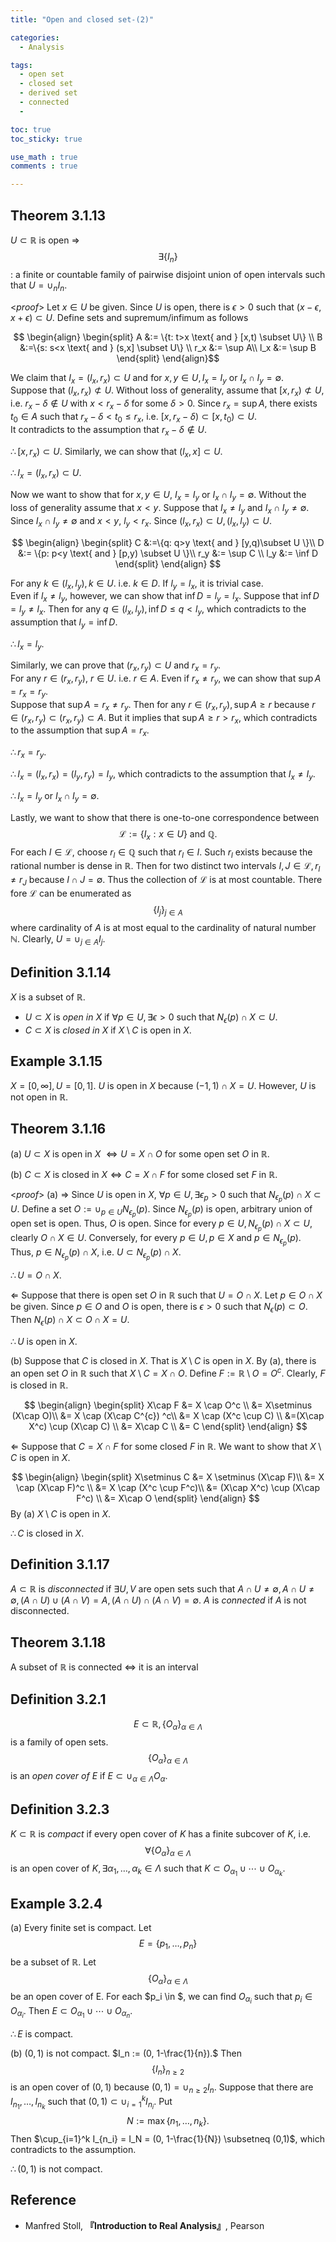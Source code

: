 ```yaml
---
title: "Open and closed set-(2)"

categories:
  - Analysis

tags:
  - open set
  - closed set
  - derived set
  - connected
  - 

toc: true
toc_sticky: true

use_math : true
comments : true

---
```


## Theorem 3.1.13
$U \subset \mathbb{R}$ is open $\Rightarrow$ $$\exists \{I_n\}$$: a finite or countable family of pairwise disjoint union of open intervals such that $U=\cup_n I_n.$

<*proof*>
Let $x \in U$ be given. Since $U$ is open, there is $\epsilon >0$ such that $(x-\epsilon, x+\epsilon) \subset U.$ Define sets and supremum/infimum as follows

$$
\begin{align}
\begin{split}
A &:= \{t: t>x \text{ and } [x,t) \subset U\} \\ 
B &:=\{s: s<x \text{ and } (s,x] \subset U\} \\
r_x &:= \sup A\\
l_x &:= \sup B 
\end{split}
\end{align}$$ 

We claim that $I_x= (l_x, r_x)\subset U$ and for $x,y \in U, I_x = I_y$ or $I_x \cap I_y =\emptyset.$ <br />
Suppose that $(l_x, r_x) \not\subset U.$ Without loss of generality, assume that $[x, r_x) \not\subset U,$ i.e. $r_x - \delta \not\in U$ with $x<r_x-\delta$ for some $\delta>0.$ Since $r_x = \sup A$, there exists $t_0\in A$ such that $r_x-\delta < t_0 \leq r_x,$ i.e. $[x, r_x-\delta) \subset [x, t_0) \subset U$. <br /> It contradicts to the assumption that $r_x -\delta \not\in U$. 

$\therefore [x, r_x) \subset U.$
Similarly, we can show that $(l_x, x] \subset U.$

$\therefore  I_x = (l_x, r_x) \subset U.$

Now we want to show that for $x,y\in U$, $I_x = I_y$ or $I_x \cap I_y =\emptyset.$ Without the loss of generality assume that $x<y$. Suppose that $I_x \neq I_y$ and $I_x \cap I_y \neq \emptyset.$ Since $I_x \cap I_y \neq \emptyset$ and $x<y$, $l_y < r_x.$ Since $(l_x, r_x) \subset U, (l_x, l_y)\subset U.$ 

$$
\begin{align}
\begin{split}
C &:=\{q: q>y \text{ and } [y,q)\subset U \}\\
D &:= \{p: p<y \text{ and } [p,y) \subset U \}\\
r_y &:= \sup C \\
l_y &:= \inf D
\end{split}
\end{align}
$$ 

For any $k\in (l_x, l_y), k\in U.$ i.e. $k\in D.$ If $l_y = l_x$, it is trivial case. <br />
Even if $l_x\neq l_y$, however, we can show that $\inf D = l_y = l_x.$ Suppose that $\inf D = l_y \neq l_x$. Then for any $q \in (l_x, l_y), \inf D \leq q < l_y$, which contradicts to the assumption that $l_y = \inf D$. 

$\therefore l_x = l_y.$

Similarly, we can prove that $(r_x, r_y) \subset U$ and $r_x = r_y.$ <br />
For any $r \in (r_x, r_y)$, $r \in U.$ i.e. $r\in A.$ Even if $r_x \neq r_y$, we can show that $\sup A = r_x = r_y$. <br />
Suppose that  $\sup A = r_x \neq r_y.$ Then for any $r \in (r_x, r_y), \sup A \geq r$ because $r \in (r_x, r_y) \subset (r_x, r_y)\subset A$. But it implies that $\sup A \geq r > r_x$, which contradicts to the assumption that $\sup A = r_x$. 

$\therefore r_x=r_y$.  

$\therefore I_x = (l_x, r_x) = (l_y, r_y) =I_y$, which contradicts to the assumption that $I_x \neq I_y.$

$\therefore I_x = I_y \text{ or } I_x \cap I_y = \emptyset.$

Lastly, we want to show that there is one-to-one correspondence between $$\mathcal{L} :=\{I_x: x\in U \} \text{ and } \mathbb{Q}.$$ For each $I \in \mathcal{L}$, choose $r_l \in \mathbb{Q}$ such that $r_l \in I.$ Such $r_l$ exists because the rational number is dense in $\mathbb{R}.$ Then for two distinct two intervals $I, J \in \mathcal{L}, r_l \neq r_J$ because $I\cap J = \emptyset.$ Thus the collection of $\mathcal{L}$ is at most countable. There fore $\mathcal{L}$ can be enumerated as $$\{I_j\}_{j\in A}$$ where cardinality of $A$ is at most equal to the cardinality of natural number $\mathbb{N}.$ Clearly, $U = \cup_{j\in A} I_j$.
$$\tag*{$\square$}$$


## Definition 3.1.14
$X$ is a subset of $\mathbb{R}$.
- $U \subset X$ is *open in $X$* if $\forall p \in U, \exists \epsilon >0$ such that $N_\epsilon (p) \cap X \subset U.$
- $C \subset X$ is *closed in $X$* if $X\setminus C$ is open in $X$.

## Example 3.1.15
$X=[0,\infty], U=[0,1]$. $U$ is open in $X$ because $(-1, 1) \cap X = U.$ However, $U$ is not open in $\mathbb{R}.$

## Theorem 3.1.16
(a) $U \subset X$ is open in $X$ $\iff U = X \cap O$ for some open set $O$ in $\mathbb{R}.$

(b) $C \subset X$ is closed in $X \iff C = X \cap F$ for some closed set $F$ in $\mathbb{R}.$

<*proof*>
(a) $\Rightarrow$ Since $U$ is open in $X$, $\forall p\in U, \exists\epsilon_p >0$ such that $N_{\epsilon_p}(p) \cap X \subset U.$ Define a set $O := \cup_{p \in U} N_{\epsilon_p}(p).$ Since $N_{\epsilon_p}(p)$ is open, arbitrary union of open set is open. Thus, $O$ is open. Since for every $p\in U, N_{\epsilon_p}(p) \cap X \subset U$, clearly $O\cap X \in U.$ Conversely, for every $p \in U, p\in X$ and $p\in N_{\epsilon_p}(p)$. Thus, $p \in N_{\epsilon_p}(p) \cap X$, i.e. $U\subset N_{\epsilon_p}(p) \cap X.$

$\therefore U = O \cap X.$

$\Leftarrow$ Suppose that there is open set $O$ in $\mathbb{R}$ such that $U=O\cap X.$ Let $p\in O\cap X$ be given. Since $p\in O$ and $O$ is open, there is $\epsilon >0$ such that $N_\epsilon (p) \subset O.$ Then $N_\epsilon (p) \cap X \subset O\cap X = U.$

$\therefore U$ is open in $X$.

(b) Suppose that $C$ is closed in $X$. That is $X \setminus C$ is open in $X$. By (a), there is an open set $O$ in $\mathbb{R}$ such that $X\setminus C = X\cap O.$ Define $F := \mathbb{R} \setminus O = O^c.$ Clearly, $F$ is closed in $\mathbb{R}.$

$$
\begin{align}
\begin{split}
X\cap F &= X \cap O^c \\
&= X\setminus (X\cap O)\\
&= X \cap (X\cap C^{c}) ^c\\
&= X \cap (X^c \cup C) \\
&=(X\cap X^c) \cup (X\cap C) \\
&= X\cap C \\
&= C
\end{split}
\end{align}
$$

$\Leftarrow$ Suppose that $C=X\cap F$ for some closed $F$ in $\mathbb{R}$.
We want to show that $X\setminus C$ is open in $X$.

$$
\begin{align}
\begin{split}
X\setminus C &= X \setminus (X\cap F)\\
&= X \cap (X\cap F)^c \\
&= X \cap (X^c \cup F^c)\\
&= (X\cap X^c) \cup (X\cap F^c) \\
&= X\cap O  
\end{split}
\end{align}
$$
By (a) $X\setminus C$ is open in $X$.

$\therefore C$ is closed in $X$.

$$\tag*{$\square$}$$

## Definition 3.1.17
$A \subset \mathbb{R}$ is *disconnected* if $\exists U,V$ are open sets such that $A\cap U \neq \emptyset, A\cap U \neq \emptyset, (A\cap U) \cup (A\cap V) =A,  (A \cap U) \cap (A\cap V) = \emptyset.$ $A$ is *connected* if $A$ is not disconnected.

## Theorem 3.1.18
A subset of $\mathbb{R}$ is connected $\iff$ it is an interval

## Definition 3.2.1
$$E \subset \mathbb{R}, \{O_\alpha\}_{\alpha \in \Lambda}$$ is a family of open sets. $$\{O_\alpha\}_{\alpha \in \Lambda}$$ is an *open cover of $E$* if $E \subset \cup_{\alpha \in \Lambda}O_\alpha.$

## Definition 3.2.3
$K \subset \mathbb{R}$ is *compact* if every open cover of $K$ has a finite subcover of $K$, i.e. $$\forall \{O_\alpha \}_{\alpha \in \Lambda}$$ is an open cover of $K, \exists \alpha_1, \ldots, \alpha_k \in \Lambda$ such that $K \subset O_{\alpha_1} \cup \cdots \cup O_{\alpha_k}.$

## Example 3.2.4
(a) Every finite set is compact. Let $$E=\{p_1, \ldots, p_n\}$$ be a subset of $\mathbb{R}$. Let $$\{O_\alpha\}_{\alpha \in \Lambda}$$ be an open cover of E. For each $p_i \in $, we can find $O_{\alpha_i}$ such that $p_i \in O_{\alpha_i}$. Then $E \subset O_{\alpha_1} \cup \cdots \cup O_{\alpha_n}$.

$\therefore E$ is compact.

$$\tag*{$\square$}$$

(b) $(0,1)$ is not compact. $I_n := (0, 1-\frac{1}{n}).$ Then $$\{I_n\}_{n\geq2}$$ is an open cover of $(0,1)$ because $(0,1) = \cup_{n\geq 2} I_n$. Suppose that there are $I_{n_1}, \ldots, I_{n_k}$ such that $(0,1) \subset \cup_{i=1}^k I_{n_i}.$  Put $$N:=\max\{n_1, \ldots, n_k\}.$$ Then $\cup_{i=1}^k I_{n_i} = I_N = (0, 1-\frac{1}{N}) \subsetneq (0,1)$, which contradicts to the assumption.

$\therefore (0,1)$ is not compact.

## Reference
- Manfred Stoll, **『**Introduction to Real Analysis**』**, Pearson
